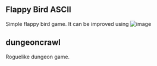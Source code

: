 ## Flappy Bird ASCII
Simple flappy bird game. It can be improved using 
![image](https://user-images.githubusercontent.com/61462365/196461867-743cbf67-cdfb-404d-b902-0a09e4bb6031.png)




## dungeoncrawl
Roguelike dungeon game.
